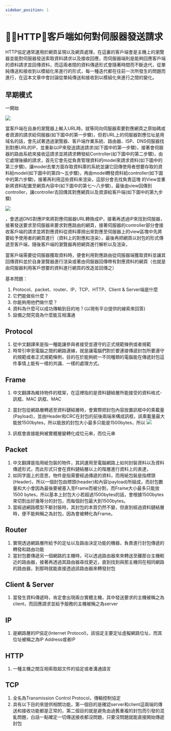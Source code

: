 ```yaml
---
sidebar_position: 1
---
```



# HTTP：客戶端如何對伺服器發送請求

HTTP協定通常運用於網頁呈現以及網頁處理，在這裏的客戶端會是主機上的瀏覽器並能對伺服器發送索取資料請求以及接收回應，而伺服器端則是能夠回應客戶端的資料請求並回傳資料，而這兩者間的資料傳遞形式會隨著時間而不斷迭代，從單純傳送和接收到以模組化來進行的形式，每一種迭代都在往前一次所發生的問題而進行，在這本文章中會討論從單純傳送和接收到以模組化來進行之間的變化。

## 早期模式
一開始

![](https://res.cloudinary.com/dqfxgtyoi/image/upload/v1633596645/blog/network/ClientAndServer/simpleModel_hnh2nh.png)



當客戶端在自身的瀏覽器上輸入URL時，就等同向伺服器索要對應網頁之原始碼或者資源的請求給伺服器(如下圖中的第一步驟)，但若URL上的伺服器對應位址是用域名的話，會先試著透過瀏覽器、客戶端作業系統、路由器、ISP、DNS伺服器找到對應URL的IP，並重新以IP來發送請送請求(如下圖中的第一步驟)，接著會伺服器的路由系統來接收這請求並將請求轉發給Controller(如下圖中的第二步驟)，由它處理後續的請求，首先它會先從負責管理資料的model來請求資料(如下圖中的第三步驟)，讓model去單方面存取資料庫的系統並讓它回傳使用者想要存取的資料給model(如下圖中的第四～五步驟)，再由model轉發資料給controller(如下圖中的第六步驟)，接著再利用這些資料來渲染，這部分會去找負責這塊
的View並重新將資料配置至網頁內容中(如下圖中的第七～八步驟)，最後由view回傳到controller，讓controller去回傳其對應網頁以及資源給客戶端(如下圖中的第九步驟)


![](https://res.cloudinary.com/dqfxgtyoi/image/upload/v1633589089/blog/network/ClientAndServer/requsetDetail_oynexg.png)

，會透過DNS對應IP來將對應伺服器URL轉換成IP，接著再透過IP來找到伺服器，接著發送要求至伺服器來要求對應路由的網頁，接著伺服器的controller部分會接收客戶端的請求並將對應資料從資料庫撈出來對應至伺服器上的view區塊中先將要給予使用者的網頁進行（資料上的對應和渲染），最後再把網頁以封包的形式傳遞至客戶端，隨後客戶端的瀏覽器再把網頁進行解析以及渲染，

當客戶端需要從伺服器獲取資料時，便會利用對應路由從伺服器端獲取資料並讓其回傳資料並於自身瀏覽器進行渲染或著由伺服器回傳帶有對應資料的網頁（也就是由伺服器利用客戶想要的資料進行網頁的改造並回傳之）



基本問題：
1. Protocol、packet、router、IP、TCP、HTTP、Client & Server端是什麼
2. 它們能做些什麼？
3. 你能夠用他們做什麼？
4. 資料為什麼可以成功傳輸到目的地？(以現有平台提供的線索來回答)
5. 設備之間究竟為什麼能互相溝通


## Protocol
1. 從中文翻譯來是指一種能讓參與者接受並遵守的正式規範條例或者規範
2. 時常引申至電腦之間的網路連線，就是讓電腦們對於要連接傳遞封包所要遵守的規範或者正式規範條例，目的在於能夠統一不同種類的電腦能在傳遞封包這件事情上能有一樣的共識、一樣的處理方式。


## Frame
1. 中文翻譯為維持物件的框架，在這裡指的是資料鏈結層所能接受的資料格式-訊框、MAC 訊框、MAC
2. 當封包從網路層轉遞至資料鏈結層時，會實際把封包內容放置訊框中的乘載量(Payload)，並由Header和CRC在封包的前後兩端來構成訊框，該乘載量最大能放1500bytes，所以能放的封包大小最多只能是1500bytes，所以
![](https://res.cloudinary.com/dqfxgtyoi/image/upload/v1633538606/blog/network/networkModel/macFrame_zpxt1t.png)

3. 訊框會直接能夠被實體層變轉化成位元串，而位元串





## Packet 
1. 中文翻譯是指用紙包裝的物件，其詞運用至電腦網路上如何封裝資料以及資料傳遞形式，而此形式只會在資料鏈結層以上的階層進行資料上的表達，
2. 如同字面上的意思，物件是指需要經過傳遞的資料，而用紙包裝是指標頭(Header)，所以一個封包由標頭(header)和內容(payload)所組成，而封包數量和大小會因為最後要被塞入至Frame而被分割，而Frame大小最多只能放1500 bytes，所以基本上封包大小若超過1500bytes的話，會根據1500bytes來切割出好幾等分的封包，而每個封包最大到1500bytes。
3. 當經過網路模型不斷封裝時，其封包的本質仍然不變，但直到經過資料鏈結層時，便不能夠稱之為封包，因為會被轉化為Frame。

## Router
1. 實現透過網路層所給予的定址以及路由決定功能的機器，負責進行封包傳遞的轉發和路由功能
2. 當封包要傳遞另一個網路的主機時，可以透過路由器來來轉送至離那台主機較近的路由器，接著再透過其路由器尋找更近，直到找到與那主機同在相同網路的路由器，到那時就能直接透過該路由器來轉發封包


## Client & Server
1. 當發生資料傳遞時，肯定會出現兩台實體主機，其中發送要求的主機被稱之為client，而回應請求並給予服務的主機被稱之為server


## IP
1. 是網路層的IP協定(Internet Protocol)，該協定主要定址虛擬網路位址，而其位址被稱之為IP Address或者IP

## HTTP
1. 一種主機之間互相索取超文件的協定或者溝通語言

## TCP
1. 全名為Transmission Control Protocol，傳輸控制協定
2. 具有以下目的來提供相關功能，第一個目的是確認server和client這兩端的傳送和接收功能都是正常的，第二個目的就是避免由過舊重複的封包而引發的混亂問題，白話一點確定一切傳送接收都沒問題，只要沒問題就能直接開始傳遞封包